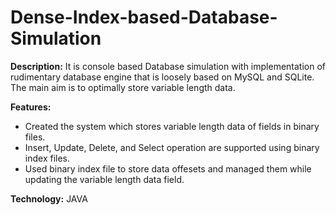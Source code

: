 # Dense-Index-based-Database-Simulation

**Description:** It is console based Database simulation with implementation of rudimentary database engine that is loosely based on MySQL and SQLite. The main aim is to optimally store variable length data.

**Features:**
- Created the system which stores variable length data of fields in binary files.
- Insert, Update, Delete, and Select operation are supported using binary index files.
- Used binary index file to store data offesets and managed them while updating the variable length data field.

**Technology:** JAVA
